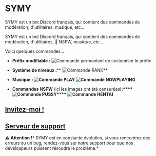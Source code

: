 # SYMY
SYMY est un bot Discord français, qui contient des commandes de modération, d'utilitaires, musique, etc...

SYMY est un bot Discord français, qui contient des commandes de modération, d'utilitaires, 🔞 NSFW, musique, etc...

Voici quelques commandes...

-   **Préfix modifiable :**
    ![Commande permantant de customiser le préfix](https://media.discordapp.net/attachments/645648108629524557/792906669688356924/unknown.png)

-   **Système de niveaux :****
    ![Commande RANK](https://media.discordapp.net/attachments/645648108629524557/792905887819628554/unknown.png)**
-   **Musique :
    ![Commande PLAY](https://media.discordapp.net/attachments/645648108629524557/792907723455856640/unknown.png?width=512&height=473)
    ![Commande NOWPLAYING](https://media.discordapp.net/attachments/645648108629524557/792908229835358219/unknown.png)**
-   **Commandes NSFW** (ici les images ont été censurées)**:****
    ![Commande PUSSY](https://media.discordapp.net/attachments/761511424723517465/805127426555904000/1-modif.png)****
    ![Commande HENTAI](https://media.discordapp.net/attachments/761511424723517465/805127440443506758/2-modif.png)**

**[Invitez-moi !](https://discord.com/oauth2/authorize?client_id=680215834719027230&scope=bot&permissions=2113400319 "Invitation de SYMY")**
--------------------------------------------------------------------------------------------------------------------------------------------

[**Serveur de support**](https://discord.gg/4faGw95aGp "Serveur Discord de support")
------------------------------------------------------------------------------------

**⚠️ Attention !***
SYMY est en constante évolution, si vous rencontrez des erreurs ou un bug, rendez-vous sur notre support pour que nos développeurs puissent résoudre le problème.*
